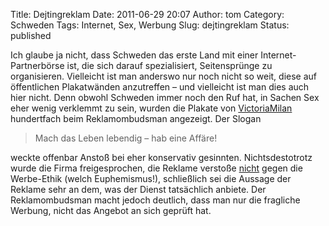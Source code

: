 Title: Dejtingreklam
Date: 2011-06-29 20:07
Author: tom
Category: Schweden
Tags: Internet, Sex, Werbung
Slug: dejtingreklam
Status: published

Ich glaube ja nicht, dass Schweden das erste Land mit einer
Internet-Partnerbörse ist, die sich darauf spezialisiert, Seitensprünge
zu organisieren. Vielleicht ist man anderswo nur noch nicht so weit,
diese auf öffentlichen Plakatwänden anzutreffen – und vielleicht ist man
dies auch hier nicht. Denn obwohl Schweden immer noch den Ruf hat, in
Sachen Sex eher wenig verklemmt zu sein, wurden die Plakate von
[VictoriaMilan](http://www.victoriamilan.se/) hundertfach beim
Reklamombudsman angezeigt. Der Slogan

> Mach das Leben lebendig – hab eine Affäre!

weckte offenbar Anstoß bei eher konservativ gesinnten. Nichtsdestotrotz
wurde die Firma freigesprochen, die Reklame verstoße
[nicht](http://www.dn.se/ekonomi/reklam-for-otrohetssajt-friad) gegen
die Werbe-Ethik (welch Euphemismus!), schließlich sei die Aussage der
Reklame sehr an dem, was der Dienst tatsächlich anbiete. Der
Reklamombudsman macht jedoch deutlich, dass man nur die fragliche
Werbung, nicht das Angebot an sich geprüft hat.

